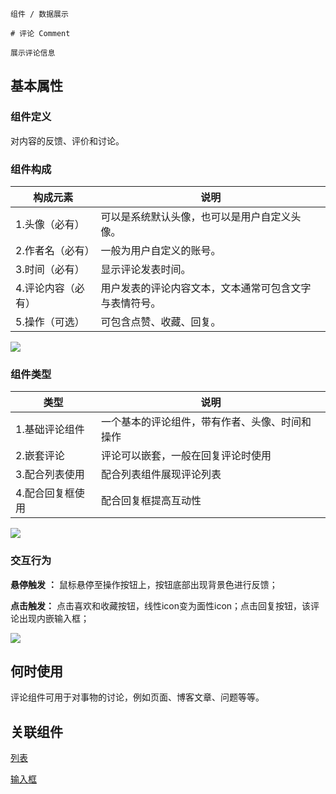 `````
组件 / 数据展示

# 评论 Comment

展示评论信息
`````

## 基本属性

### 组件定义

对内容的反馈、评价和讨论。

### 组件构成

| 构成元素       | 说明                          |
| ---------- | --------------------------- |
| 1.头像（必有）   | 可以是系统默认头像，也可以是用户自定义头像。      |
| 2.作者名（必有）  | 一般为用户自定义的账号。                |
| 3.时间（必有）   | 显示评论发表时间。                   |
| 4.评论内容（必有） | 用户发表的评论内容文本，文本通常可包含文字与表情符号。 |
| 5.操作（可选）   | 可包含点赞、收藏、回复。                |

![](https://p1-arco.byteimg.com/tos-cn-i-uwbnlip3yd/81b448d1761e7ac20dd5631a2f1a1480.png~tplv-uwbnlip3yd-webp.webp)

### 组件类型

| 类型        | 说明                      |
| --------- | ----------------------- |
| 1.基础评论组件  | 一个基本的评论组件，带有作者、头像、时间和操作 |
| 2.嵌套评论    | 评论可以嵌套，一般在回复评论时使用       |
| 3.配合列表使用  | 配合列表组件展现评论列表            |
| 4.配合回复框使用 | 配合回复框提高互动性              |

![](https://p1-arco.byteimg.com/tos-cn-i-uwbnlip3yd/3381eca24f3d449b132b58c96e6021f8.png~tplv-uwbnlip3yd-webp.webp)

### 交互行为

**悬停触发** **：** 鼠标悬停至操作按钮上，按钮底部出现背景色进行反馈；

**点击触发：** 点击喜欢和收藏按钮，线性icon变为面性icon；点击回复按钮，该评论出现内嵌输入框；

![](https://p1-arco.byteimg.com/tos-cn-i-uwbnlip3yd/838fbf17a57a4f4b8e30c7255a51301c.png~tplv-uwbnlip3yd-webp.webp)

## 何时使用

评论组件可用于对事物的讨论，例如页面、博客文章、问题等等。

## 关联组件

[列表](/react/components/list)

[输入框](/react/components/input)
